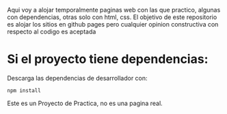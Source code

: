 Aqui voy a alojar temporalmente paginas web con las que practico, algunas con dependencias, otras solo con html, css. El objetivo de este repositorio es alojar los sitios en github pages pero cualquier opinion constructiva con respecto al codigo es aceptada

# Si el proyecto tiene dependencias:

Descarga las dependencias de desarrollador con:

```nodejs
npm install
```
Este es un Proyecto de Practica, no es una pagina real.
